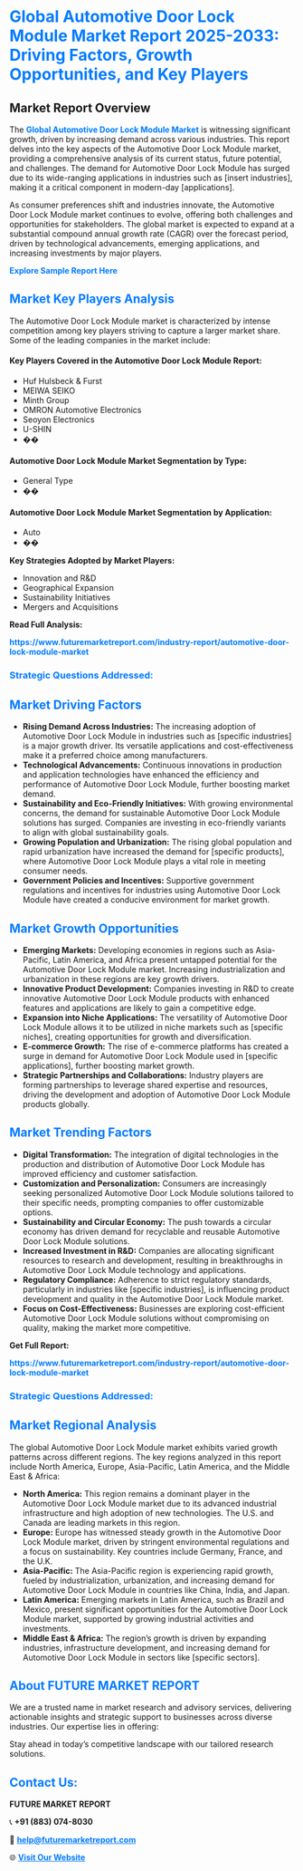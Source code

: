 <h1 style="color: #007BFF;">Global Automotive Door Lock Module Market Report 2025-2033: Driving Factors, Growth Opportunities, and Key Players</h1>

<section id="overview">
<h2>Market Report Overview</h2>
<p>The <a href="https://www.futuremarketreport.com/industry-report/automotive-door-lock-module-market" style="color: #007BFF; text-decoration: none;"><strong>Global Automotive Door Lock Module Market</strong></a> is witnessing significant growth, driven by increasing demand across various industries. This report delves into the key aspects of the Automotive Door Lock Module market, providing a comprehensive analysis of its current status, future potential, and challenges. The demand for Automotive Door Lock Module has surged due to its wide-ranging applications in industries such as [insert industries], making it a critical component in modern-day [applications].</p>
<p>As consumer preferences shift and industries innovate, the Automotive Door Lock Module market continues to evolve, offering both challenges and opportunities for stakeholders. The global market is expected to expand at a substantial compound annual growth rate (CAGR) over the forecast period, driven by technological advancements, emerging applications, and increasing investments by major players.</p>
</section>

<section id="overview">
<p><a href="https://www.futuremarketreport.com/request-sample/reportId=113596" style="color: #007BFF; text-decoration: none;"><strong>Explore Sample Report Here</strong></a></p>
</section>

<section id="key-players">
<h2 style="color: #007BFF;">Market Key Players Analysis</h2>
<p>The Automotive Door Lock Module market is characterized by intense competition among key players striving to capture a larger market share. Some of the leading companies in the market include:</p>
<h4>Key Players Covered in the Automotive Door Lock Module Report:</h4>
<ul><li>Huf Hulsbeck &amp; Furst</li><li>MEIWA SEIKO</li><li>Minth Group</li><li>OMRON Automotive Electronics</li><li>Seoyon Electronics</li><li>U-SHIN</li><li>��</li></ul>
<h4>Automotive Door Lock Module Market Segmentation by Type:</h4>
<ul><li>General Type</li><li>��</li></ul>

<h4>Automotive Door Lock Module Market Segmentation by Application:</h4>
<ul><li>Auto</li><li>��</li></ul>
<p><strong>Key Strategies Adopted by Market Players:</strong></p>
<ul>
<li>Innovation and R&D</li>
<li>Geographical Expansion</li>
<li>Sustainability Initiatives</li>
<li>Mergers and Acquisitions</li>
</ul>
</section>

<section>
<p><strong>Read Full Analysis: </strong></p><a href="https://www.futuremarketreport.com/industry-report/automotive-door-lock-module-market" style="color: #007BFF; text-decoration: none;"><strong>https://www.futuremarketreport.com/industry-report/automotive-door-lock-module-market</strong></a>
<h3 style="color: #007BFF;">Strategic Questions Addressed:</h3>
</section>

<section id="driving-factors">
<h2 style="color: #007BFF;">Market Driving Factors</h2>
<ul>
<li><strong>Rising Demand Across Industries:</strong> The increasing adoption of Automotive Door Lock Module in industries such as [specific industries] is a major growth driver. Its versatile applications and cost-effectiveness make it a preferred choice among manufacturers.</li>
<li><strong>Technological Advancements:</strong> Continuous innovations in production and application technologies have enhanced the efficiency and performance of Automotive Door Lock Module, further boosting market demand.</li>
<li><strong>Sustainability and Eco-Friendly Initiatives:</strong> With growing environmental concerns, the demand for sustainable Automotive Door Lock Module solutions has surged. Companies are investing in eco-friendly variants to align with global sustainability goals.</li>
<li><strong>Growing Population and Urbanization:</strong> The rising global population and rapid urbanization have increased the demand for [specific products], where Automotive Door Lock Module plays a vital role in meeting consumer needs.</li>
<li><strong>Government Policies and Incentives:</strong> Supportive government regulations and incentives for industries using Automotive Door Lock Module have created a conducive environment for market growth.</li>
</ul>
</section>

<section id="growth-opportunities">
<h2 style="color: #007BFF;">Market Growth Opportunities</h2>
<ul>
<li><strong>Emerging Markets:</strong> Developing economies in regions such as Asia-Pacific, Latin America, and Africa present untapped potential for the Automotive Door Lock Module market. Increasing industrialization and urbanization in these regions are key growth drivers.</li>
<li><strong>Innovative Product Development:</strong> Companies investing in R&D to create innovative Automotive Door Lock Module products with enhanced features and applications are likely to gain a competitive edge.</li>
<li><strong>Expansion into Niche Applications:</strong> The versatility of Automotive Door Lock Module allows it to be utilized in niche markets such as [specific niches], creating opportunities for growth and diversification.</li>
<li><strong>E-commerce Growth:</strong> The rise of e-commerce platforms has created a surge in demand for Automotive Door Lock Module used in [specific applications], further boosting market growth.</li>
<li><strong>Strategic Partnerships and Collaborations:</strong> Industry players are forming partnerships to leverage shared expertise and resources, driving the development and adoption of Automotive Door Lock Module products globally.</li>
</ul>
</section>

<section id="trending-factors">
<h2 style="color: #007BFF;">Market Trending Factors</h2>
<ul>
<li><strong>Digital Transformation:</strong> The integration of digital technologies in the production and distribution of Automotive Door Lock Module has improved efficiency and customer satisfaction.</li>
<li><strong>Customization and Personalization:</strong> Consumers are increasingly seeking personalized Automotive Door Lock Module solutions tailored to their specific needs, prompting companies to offer customizable options.</li>
<li><strong>Sustainability and Circular Economy:</strong> The push towards a circular economy has driven demand for recyclable and reusable Automotive Door Lock Module solutions.</li>
<li><strong>Increased Investment in R&D:</strong> Companies are allocating significant resources to research and development, resulting in breakthroughs in Automotive Door Lock Module technology and applications.</li>
<li><strong>Regulatory Compliance:</strong> Adherence to strict regulatory standards, particularly in industries like [specific industries], is influencing product development and quality in the Automotive Door Lock Module market.</li>
<li><strong>Focus on Cost-Effectiveness:</strong> Businesses are exploring cost-efficient Automotive Door Lock Module solutions without compromising on quality, making the market more competitive.</li>
</ul>
</section>

<section>
<p><strong>Get Full Report: </strong></p><a href="https://www.futuremarketreport.com/industry-report/automotive-door-lock-module-market" style="color: #007BFF; text-decoration: none;"><strong>https://www.futuremarketreport.com/industry-report/automotive-door-lock-module-market</strong></a>
<h3 style="color: #007BFF;">Strategic Questions Addressed:</h3>
</section>


<section id="regional-analysis">
<h2 style="color: #007BFF;">Market Regional Analysis</h2>
<p>The global Automotive Door Lock Module market exhibits varied growth patterns across different regions. The key regions analyzed in this report include North America, Europe, Asia-Pacific, Latin America, and the Middle East & Africa:</p>
<ul>
<li><strong>North America:</strong> This region remains a dominant player in the Automotive Door Lock Module market due to its advanced industrial infrastructure and high adoption of new technologies. The U.S. and Canada are leading markets in this region.</li>
<li><strong>Europe:</strong> Europe has witnessed steady growth in the Automotive Door Lock Module market, driven by stringent environmental regulations and a focus on sustainability. Key countries include Germany, France, and the U.K.</li>
<li><strong>Asia-Pacific:</strong> The Asia-Pacific region is experiencing rapid growth, fueled by industrialization, urbanization, and increasing demand for Automotive Door Lock Module in countries like China, India, and Japan.</li>
<li><strong>Latin America:</strong> Emerging markets in Latin America, such as Brazil and Mexico, present significant opportunities for the Automotive Door Lock Module market, supported by growing industrial activities and investments.</li>
<li><strong>Middle East & Africa:</strong> The region’s growth is driven by expanding industries, infrastructure development, and increasing demand for Automotive Door Lock Module in sectors like [specific sectors].</li>
</ul>
</section>

<footer>
<h2 style="color: #007BFF;">About FUTURE MARKET REPORT</h2>
<p>We are a trusted name in market research and advisory services, delivering actionable insights and strategic support to businesses across diverse industries. Our expertise lies in offering:</p>

<p>Stay ahead in today’s competitive landscape with our tailored research solutions.</p>

<h2 style="color: #007BFF;">Contact Us:</h2>
<p><strong>FUTURE MARKET REPORT</strong></p>
<p>📞 <strong>+91 (883) 074-8030</strong></p>
<p>📧 <strong><a href="mailto:help@futuremarketreport.com" style="color: #007BFF;">help@futuremarketreport.com</a></strong></p>
<p>🌐 <strong><a href="https://www.futuremarketreport.com/" style="color: #007BFF;">Visit Our Website</a></strong></p>
</footer>